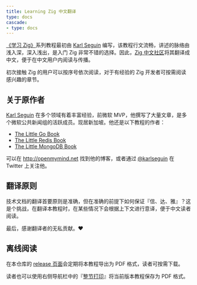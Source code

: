 ```yaml
---
title: Learning Zig 中文翻译
type: docs
cascade:
- type: docs
---
```


[《学习 Zig》](https://www.openmymind.net/learning_zig/)系列教程最初由 [Karl Seguin](https://github.com/karlseguin) 编写，该教程行文流畅，讲述的脉络由浅入深，深入浅出，是入门 Zig 非常不错的选择。因此，[Zig 中文社区](https://ziglang.cc)将其翻译成中文，便于在中文用户内阅读与传播。

初次接触 Zig 的用户可以按序号依次阅读，对于有经验的 Zig 开发者可按需阅读感兴趣的章节。

## 关于原作者

[Karl Seguin](https://www.linkedin.com/in/karlseguin/) 在多个领域有着丰富经验，前微软 MVP，他撰写了大量文章，是多个微软公共新闻组的活跃成员。现居新加坡。他还是以下教程的作者：

- [The Little Go Book](https://github.com/karlseguin/the-little-go-book)
- [The Little Redis Book](https://github.com/karlseguin/the-little-redis-book)
- [The Little MongoDB Book](https://github.com/karlseguin/the-little-mongodb-book)

可以在 <http://openmymind.net> 找到他的博客，或者通过 [@karlseguin](http://twitter.com/karlseguin) 在 Twitter 上关注他。

## 翻译原则

技术文档的翻译首要原则是准确，但在准确的前提下如何保证『信、达、雅』？这是个挑战，在翻译本教程时，在某些情况下会根据上下文进行意译，便于中文读者阅读。

最后，感谢翻译者的无私贡献。❤️️

## 离线阅读

在本仓库的 [release 页面](https://github.com/zigcc/zigcc.github.io/releases)会定期将本教程导出为 PDF 格式，读者可按需下载。

读者也可以使用右侧导航栏中的『[整节打印](_print)』将当前版本教程保存为 PDF 格式。
